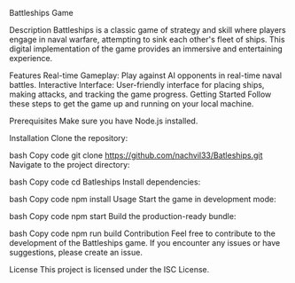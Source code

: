 Battleships Game

Description
Battleships is a classic game of strategy and skill where players engage in naval warfare, attempting to sink each other's fleet of ships. This digital implementation of the game provides an immersive and entertaining experience.

Features
Real-time Gameplay: Play against AI opponents in real-time naval battles.
Interactive Interface: User-friendly interface for placing ships, making attacks, and tracking the game progress.
Getting Started
Follow these steps to get the game up and running on your local machine.

Prerequisites
Make sure you have Node.js installed.

Installation
Clone the repository:

bash
Copy code
git clone https://github.com/nachvil33/Batleships.git
Navigate to the project directory:

bash
Copy code
cd Batleships
Install dependencies:

bash
Copy code
npm install
Usage
Start the game in development mode:

bash
Copy code
npm start
Build the production-ready bundle:

bash
Copy code
npm run build
Contribution
Feel free to contribute to the development of the Battleships game. If you encounter any issues or have suggestions, please create an issue.

License
This project is licensed under the ISC License.
